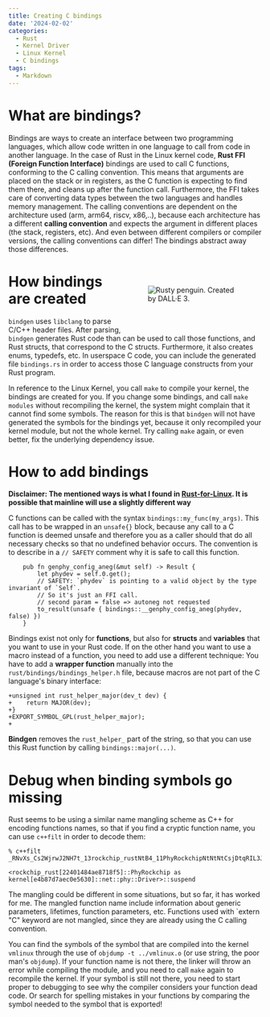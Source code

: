 ```yaml
---
title: Creating C bindings
date: '2024-02-02'
categories:
  - Rust
  - Kernel Driver
  - Linux Kernel
  - C bindings
tags:
  - Markdown
---
```


# What are bindings?
Bindings are ways to create an interface between two programming languages,
which allow code written in one language to call from code in another language.
In the case of Rust in the Linux kernel code, **Rust FFI (Foreign Function
Interface)** bindings are used to call C functions, conforming to the C calling
convention.  This means that arguments are placed on the stack or in registers,
as the C function is expecting to find them there, and cleans up after the
function call. Furthermore, the FFI takes care of converting data types between
the two languages and handles memory management.  The calling conventions are
dependent on the architecture used (arm, arm64, riscv, x86,..), because each
architecture has a different **calling convention** and expects the argument in
different places (the stack, registers, etc). And even between different
compilers or compiler versions, the calling conventions can differ! The bindings
abstract away those differences.

[<img src="/static/img/rusty_penguin_3.jpeg" style="max-width:35%;min-width:40px;float:right;padding:50px" alt="Rusty penguin. Created by DALL·E 3." />](https://github.com/Rust-for-Linux/)

# How bindings are created

`bindgen` uses `libclang` to parse C/C++ header files. After parsing, `bindgen`
generates Rust code than can be used to call those functions, and Rust structs,
that correspond to the C structs. Furthermore, it also creates enums, typedefs,
etc. In userspace C code, you can include the generated file `bindings.rs` in
order to access those C language constructs from your Rust program.

In reference to the Linux Kernel, you call `make` to compile your kernel, the
bindings are created for you.  If you change some bindings, and call `make
modules` without recompiling the kernel, the system might complain that it
cannot find some symbols. The reason for this is that `bindgen` will not have
generated the symbols for the bindings yet, because it only recompiled your
kernel module, but not the whole kernel. Try calling `make` again, or even
better, fix the underlying dependency issue.

# How to add bindings

**Disclaimer: The mentioned ways is what I found in
[Rust-for-Linux](https://github.com/Rust-for-Linux/). It is possible that
mainline will use a slightly different way**

C functions can be called with the syntax `bindings::my_func(my_args)`. This
call has to be wrapped in an `unsafe{}` block, because any call to a C function
is deemed unsafe and therefore you as a caller should that do all necessary
checks so that no undefined behavior occurs. The convention is to describe in a
`// SAFETY` comment why it is safe to call this function.

```
    pub fn genphy_config_aneg(&mut self) -> Result {
        let phydev = self.0.get();
        // SAFETY: `phydev` is pointing to a valid object by the type invariant of `Self`.
        // So it's just an FFI call.
        // second param = false => autoneg not requested
        to_result(unsafe { bindings::__genphy_config_aneg(phydev, false) })
    }
```

Bindings exist not only for **functions**, but also for **structs** and **variables** that
you want to use in your Rust code. If on the other hand you want to use a macro
instead of a function, you need to add use a different technique: You have to
add a **wrapper function** manually into the `rust/bindings/bindings_helper.h`
file, because macros are not part of the C language's binary interface:

```
+unsigned int rust_helper_major(dev_t dev) {
+    return MAJOR(dev);
+}
+EXPORT_SYMBOL_GPL(rust_helper_major);
+
```

**Bindgen** removes the `rust_helper_` part of the string, so that you can use
this Rust function by calling `bindings::major(...)`.

# Debug when binding symbols go missing

Rust seems to be using a similar name mangling scheme as C++ for encoding
functions names, so that if you find a cryptic function name, you can use
`c++filt` in order to decode them:

```
% c++filt
_RNvXs_Cs2WjrwJ2NH7t_13rockchip_rustNtB4_11PhyRockchipNtNtNtCsjDtqRIL3JAG_6kernel3net3phy6Driver7suspend

<rockchip_rust[22401484ae8718f5]::PhyRockchip as kernel[e4b87d7aec0e5630]::net::phy::Driver>::suspend
```

The mangling could be different in some situations, but so far, it has worked
for me. The mangled function name include information about generic parameters,
lifetimes, function parameters, etc. Functions used with `extern "C" keyword are
not mangled, since they are already using the C calling convention.

You can find the symbols of the symbol that are compiled into the kernel `vmlinux` through
the use of `objdump -t ../vmlinux.o` (or use string, the poor man's `objdump`).
If your function name is not there, the linker will throw an error while
compiling the module, and you need to call `make` again to recompile the kernel.
If your symbol is still not there, you need to start proper to debugging to see
why the compiler considers your function dead code. Or search for spelling
mistakes in your functions by comparing the symbol needed to the symbol that is
exported!
